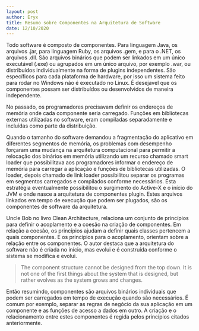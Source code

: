 ```yaml
---
layout: post
author: Eryx
title: Resumo sobre Componentes na Arquitetura de Software
date: 12/10/2020
---
```


Todo software é composto de componentes. Para linguagem Java, os arquivos .jar, para linguagem Ruby, os arquivos .gem, e para o .NET, os arquivos .dll. São arquivos binários que podem ser linkados em um único executável (.exe) ou agrupados em um único arquivo, por exemplo .war, ou distribuídos individualmente na forma de plugins independentes. São específicos para cada plataforma de hardware, por isso um sistema feito para rodar no Windows não é executado no Linux. É desejavel que os componentes possam ser distribuídos ou desenvolvidos de maneira independente.

No passado, os programadores precisavam definir os endereços de memória onde cada componente seria carregado. Funções em bibliotecas externas utilizadas no software, eram compiladas separadamente e incluídas como parte da distribuição.

Quando o tamanho do software demandou a fragmentação do aplicativo em diferentes segmentos de memória, os problemas com desempenho forçaram uma mudança na arquitetura computacional para permitir a relocação dos binários em memória utilizando um recurso chamado smart loader que possibilitava aos programadores informar o endereço de memória para carregar a aplicação e funções de bibliotecas utilizadas. O loader, depois chamado de link loader possibilitou separar os programas em segmentos carregados e compilados conforme necessários. Esta estratégia eventualmente possibilitou o surgimento do Active-X e o início do JVM e onde nasce a arquitetura de componentes plugin. Estes arquivos linkados em tempo de execução que podem ser plugados, são os componentes de software da arquitetura.

Uncle Bob no livro Clean Architecture, relaciona um conjunto de princípios para definir o acoplamento e a coesão na criação de componentes. Em relação a coesão, os princípios ajudam a definir quais classes pertencem a quais componentes. E os princípios para o acoplamento, orientam sobre a relação entre os componentes. O autor destaca que a arquitetura do software não é criada no início, mas evolui e é construída conforme o sistema se modifica e evolui.

> The component structure cannot be designed from the top down. It is not one of the first things about the system that is designed, but rather evolves as the system grows and changes.

Então resumindo, componentes são arquivos binários individuais que podem ser carregados em tempo de execução quando são necessários. É comum por exemplo, separar as regras de negócio da sua aplicação em um componente e as funções de acesso a dados em outro. A criação e o relacionamento entre estes componentes é regida pelos princípios citados anteriormente.


